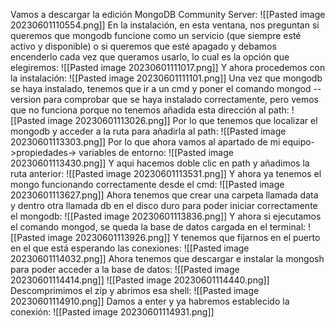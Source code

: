 Vamos a descargar la edición MongoDB Community Server:
![[Pasted image 20230601110554.png]]
En la instalación, en esta ventana, nos preguntan si queremos que mongodb funcione como un servicio (que siempre esté activo y disponible) o si queremos que esté apagado y debamos encenderlo cada vez que queramos usarlo, lo cual es la opción que elegiremos:
![[Pasted image 20230601111017.png]]
Y ahora procedemos con la instalación:
![[Pasted image 20230601111101.png]]
Una vez que mongodb se haya instalado, tenemos que ir a un cmd y poner el comando mongod --version para comprobar que se haya instalado correctamente, pero vemos que no funciona porque no tenemos añadida esta dirección al path:
![[Pasted image 20230601113026.png]]
Por lo que tenemos que localizar el mongodb y acceder a la ruta para añadirla al path:
![[Pasted image 20230601113303.png]]
Por lo que ahora vamos al apartado de mi equipo->propiedades-> variables de entorno:
![[Pasted image 20230601113430.png]]
Y aqui hacemos doble clic en path y añadimos la ruta anterior:
![[Pasted image 20230601113531.png]]
Y ahora ya tenemos el mongo funcionando correctamente desde el cmd:
![[Pasted image 20230601113627.png]]
Ahora tenemos que crear una carpeta llamada data y dentro otra llamada db en el disco duro para poder iniciar correctamente el mongodb:
![[Pasted image 20230601113836.png]]
Y ahora si ejecutamos el comando mongod, se queda la base de datos cargada en el terminal:
![[Pasted image 20230601113926.png]]
Y tenemos que fijarnos en el puerto en el que está esperando las conexiones:
![[Pasted image 20230601114032.png]]
Ahora tenemos que descargar e instalar la mongosh para poder acceder a la base de datos:
![[Pasted image 20230601114414.png]]
![[Pasted image 20230601114440.png]]
Descomprimimos el zip y abrimos esa shell:
![[Pasted image 20230601114910.png]]
Damos a enter y ya habremos establecido la conexión:
![[Pasted image 20230601114931.png]]

